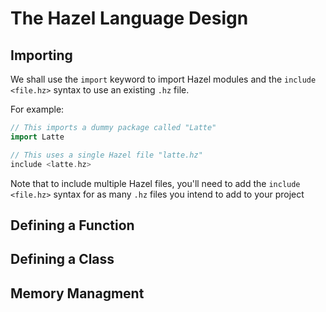 # The Hazel Language Design 


## Importing
We shall use the ``import`` keyword to import Hazel modules and the ``include <file.hz>`` syntax to use an existing
``.hz`` file.

For example: 
```cpp
// This imports a dummy package called "Latte" 
import Latte

// This uses a single Hazel file "latte.hz"
include <latte.hz>
```

Note that to include multiple Hazel files, you'll need to add the ``include <file.hz>`` syntax for as many ``.hz`` 
files you intend to add to your project


## Defining a Function 

## Defining a Class 

## Memory Managment


